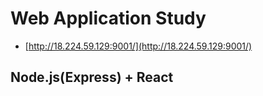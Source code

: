 # Web Application Study

- [http://18.224.59.129:9001/](http://18.224.59.129:9001/)

## Node.js(Express) + React
